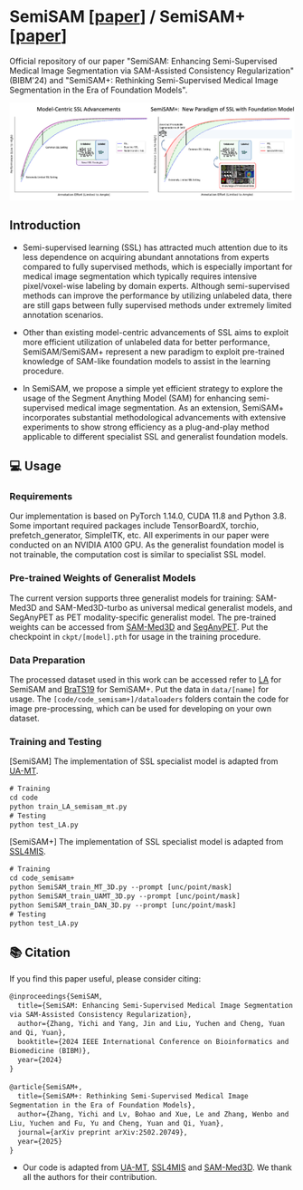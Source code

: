 # SemiSAM  [[paper](https://arxiv.org/pdf/2312.06316.pdf)] / SemiSAM+  [[paper](https://arxiv.org/pdf/2502.20749)] 

Official repository of our paper "SemiSAM: Enhancing Semi-Supervised Medical Image Segmentation via SAM-Assisted Consistency Regularization" (BIBM'24) and "SemiSAM+: Rethinking Semi-Supervised Medical Image Segmentation in the Era of Foundation Models".


![image](https://github.com/YichiZhang98/SemiSAM/blob/main/Highlight.png)

## Introduction

*  Semi-supervised learning (SSL) has attracted much attention due to its less dependence on acquiring abundant annotations from experts compared to fully supervised methods, which is especially important for medical image segmentation which typically requires intensive pixel/voxel-wise labeling by domain experts. Although semi-supervised methods can improve the performance by utilizing unlabeled data, there are still gaps between fully supervised methods under extremely limited annotation scenarios.

*  Other than existing model-centric advancements of SSL aims to exploit more efficient utilization of unlabeled data for better performance, SemiSAM/SemiSAM+ represent a new paradigm to exploit pre-trained knowledge of SAM-like foundation models to assist in the learning procedure.

*  In SemiSAM, we propose a simple yet efficient strategy to explore the usage of the Segment Anything Model (SAM) for enhancing semi-supervised medical image segmentation. As an extension, SemiSAM+ incorporates substantial methodological advancements with extensive experiments to show strong efficiency as a plug-and-play method applicable to different specialist SSL and generalist foundation models.





## :computer: Usage

### Requirements

Our implementation is based on PyTorch 1.14.0, CUDA 11.8 and Python 3.8. Some important required packages include TensorBoardX, torchio, prefetch_generator, SimpleITK, etc. All experiments in our paper were conducted on an NVIDIA A100 GPU. As the generalist foundation model is not trainable, the computation cost is similar to specialist SSL model.


### Pre-trained Weights of Generalist Models

The current version supports three generalist models for training: SAM-Med3D and SAM-Med3D-turbo as universal medical generalist models, and SegAnyPET as PET modality-specific generalist model. The pre-trained weights can be accessed from [SAM-Med3D](https://github.com/uni-medical/SAM-Med3D) and [SegAnyPET](https://github.com/uni-medical/SAM-Med3D). Put the checkpoint in `ckpt/[model].pth` for usage in the training procedure.


### Data Preparation

The processed dataset used in this work can be accessed refer to [LA](https://github.com/yulequan/UA-MT) for SemiSAM and [BraTS19](https://github.com/HiLab-git/SSL4MIS/tree/master/data/BraTS2019) for SemiSAM+. Put the data in `data/[name]` for usage. The `[code/code_semisam+]/dataloaders` folders contain the code for image pre-processing, which can be used for developing on your own dataset.



### Training and Testing


[SemiSAM] The implementation of SSL specialist model is adapted from [UA-MT](https://github.com/yulequan/UA-MT).

```
# Training
cd code
python train_LA_semisam_mt.py
# Testing
python test_LA.py
```


[SemiSAM+] The implementation of SSL specialist model is adapted from [SSL4MIS](https://github.com/HiLab-git/SSL4MIS/tree/master/data/BraTS2019).


```
# Training
cd code_semisam+
python SemiSAM_train_MT_3D.py --prompt [unc/point/mask]
python SemiSAM_train_UAMT_3D.py --prompt [unc/point/mask]
python SemiSAM_train_DAN_3D.py --prompt [unc/point/mask]
# Testing
python test_LA.py
```






## :books: Citation

If you find this paper useful, please consider citing:
```
@inproceedings{SemiSAM,
  title={SemiSAM: Enhancing Semi-Supervised Medical Image Segmentation via SAM-Assisted Consistency Regularization},
  author={Zhang, Yichi and Yang, Jin and Liu, Yuchen and Cheng, Yuan and Qi, Yuan},
  booktitle={2024 IEEE International Conference on Bioinformatics and Biomedicine (BIBM)},
  year={2024}
}

@article{SemiSAM+,
  title={SemiSAM+: Rethinking Semi-Supervised Medical Image Segmentation in the Era of Foundation Models},
  author={Zhang, Yichi and Lv, Bohao and Xue, Le and Zhang, Wenbo and Liu, Yuchen and Fu, Yu and Cheng, Yuan and Qi, Yuan},
  journal={arXiv preprint arXiv:2502.20749},
  year={2025}
}

```

* Our code is adapted from [UA-MT](https://github.com/yulequan/UA-MT), [SSL4MIS](https://github.com/HiLab-git/SSL4MIS/tree/master/data/BraTS2019) and [SAM-Med3D](https://github.com/uni-medical/SAM-Med3D). We thank all the authors for their contribution. 
